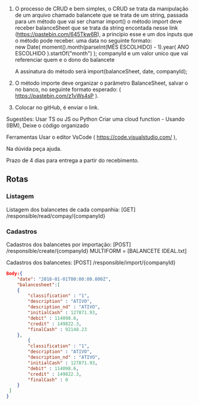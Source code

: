 1. O processo de CRUD e bem simples, o CRUD se trata da manipulação de um arquivo chamado balancete que se trata de um string, passada para um método que vai ser chamar import() o método import deve receber
balanceSheet que se trata da string encontada nesse link (https://pastebin.com/645Tkw6R), a principio esse e um dos inputs que o método pode receber. 
uma data no seguinte formato:   
new Date( moment().month(parseInt(MÊS ESCOLHIDO) - 1).year( ANO ESCOLHIDO ).startOf("month") );
companyId e um valor unico que vai referenciar quem e o dono do balancete 

	A assinatura do método será import(balanceSheet, date, companyId); 

2. O método importe deve organizar o parâmetro BalanceSheet, salvar o no banco, no seguinte formato esperado: ( https://pastebin.com/z1vWs4sP  ). 

3. Colocar no gitHub, é enviar o link. 



Sugestões: 
Usar TS ou JS ou Python 
Criar uma cloud function - Usando (IBM), 
Deixe o código organizado



Ferramentas 
Usar o editor VsCode ( https://code.visualstudio.com/ ), 


Na dúvida peça ajuda.  

Prazo de 4 dias para entrega a partir do recebimento. 

## Rotas

### Listagem

Listagem dos balancetes de cada companhia: [GET] /responsible/read/compay/{companyId}

### Cadastros
Cadastros dos balancetes por importação: [POST] /responsible/create/{companyId}
MULTIFORM = [BALANCETE IDEAL.txt]


Cadastros dos balancetes: [POST] /responsible/import/{companyId}
```json
Body:{
	"date": "2018-01-01T00:00:00.000Z",
	"balancesheet":[
  	{
    	"classification" : "1", 
    	"description" : "ATIVO", 
    	"description_nd" : "ATIVO", 
    	"initialCash" : 127871.93, 
    	"debit" : 114098.6, 
    	"credit" : 149822.3,
    	"finalCash" : 92148.23
    },
		{
    	"classification" : "1", 
    	"description" : "ATIVO", 
    	"description_nd" : "ATIVO", 
    	"initialCash" : 127871.93, 
    	"debit" : 114098.6, 
    	"credit" : 149822.3,
    	"finalCash" : 0
    }
 ]
} 
```

